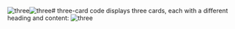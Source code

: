 ![three](https://github.com/VINITCHAVDA/three-card/assets/146835471/fcee6296-f622-433e-81a5-b66483cf8a10)![three](https://github.com/VINITCHAVDA/three-card/assets/146835471/c5741d8a-bd05-4002-b5b9-23ce56ca987e)# three-card
code displays three cards, each with a different heading and content:
![three](https://github.com/VINITCHAVDA/three-card/assets/146835471/4034b78c-d060-47d9-8d72-74fd3ab0a9f5)
